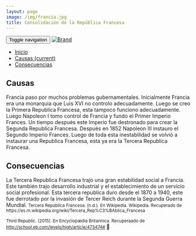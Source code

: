 ```yaml
---
layout: page
image: /img/francia.jpg
title: Consolidación de la República Francesa
---
```

<nav class="navbar navbar-inverse navbar-translucent navbar-fixed-top" id="navbar">
	<div class="container-fluid">
	    <div class="navbar-header">
		    <button type="button" class="navbar-toggle collapsed" data-toggle="collapse" data-target="#bs-example-navbar-collapse-1" aria-expanded="false">
	        <span class="sr-only">Toggle navigation</span>
	        <span class="icon-bar"></span>
	        <span class="icon-bar"></span>
	        <span class="icon-bar"></span>
	      </button>
	      <a class="navbar-brand" href="{{site.github.url}}">
	        <img alt="Brand" src="{{site.github.url}}{{site.icon}}">
	      </a>
	    </div>
	    <!-- Collect the nav links, forms, and other content for toggling -->
	    <div class="collapse navbar-collapse" id="bs-example-navbar-collapse-1">
	      <ul class="nav navbar-nav">
		    <li><a href="{{site.github.url}}">Inicio</a></li>
	        <li class="active"><a href="#causas">Causas <span class="sr-only">(current)</span></a></li>
	        <li><a href="#cons">Consecuencias</a></li>
	      </ul>
	    </div><!-- /.navbar-collapse -->
	</div>
</nav>

<h2 id="causas">Causas</h2>
Francia paso por muchos problemas gubernamentales. Inicialmente Francia era una monarquia que Luis XVI no controlo adecuadamente. Luego se creo la Primera Republica Francesa, esta tampoco funciono adecuadamente. Luego Napoleon I tomo control de Francia y fundo el Primer Imperio Frances. Un tiempo después este Imperio fue destronado para crear la Segunda Republica Francesa. Después en 1852 Napoleon III instauro el Segundo Imperio Frances. Luego de toda esta inestabilidad se volvió a instaurar una Republica Francesa, esta ya era la Tercera Republica Francesa.

<h2 id="cons">Consecuencias</h2>
La Tercera Republica Francesa trajo una gran estabilidad social a Francia. Este también trajo desarrollo industrial y el establecimiento de un servicio social profesional. Esta tercera republica duro desde el 1870 a 1940, este fue derrotado por la invasión de Tercer Reich durante la Segunda Guerra Mundial.

<small class="bib">
Tercera República Francesa. (n.d.). En Wikipedia. Wikipedia. Recuperado de https://es.m.wikipedia.org/wiki/Tercera_Rep%C3%BAblica_Francesa

Third Republic. (2015). En Encyclopædia Britannica. Recuperaado de http://school.eb.com/levels/high/article/473474#
</small>

